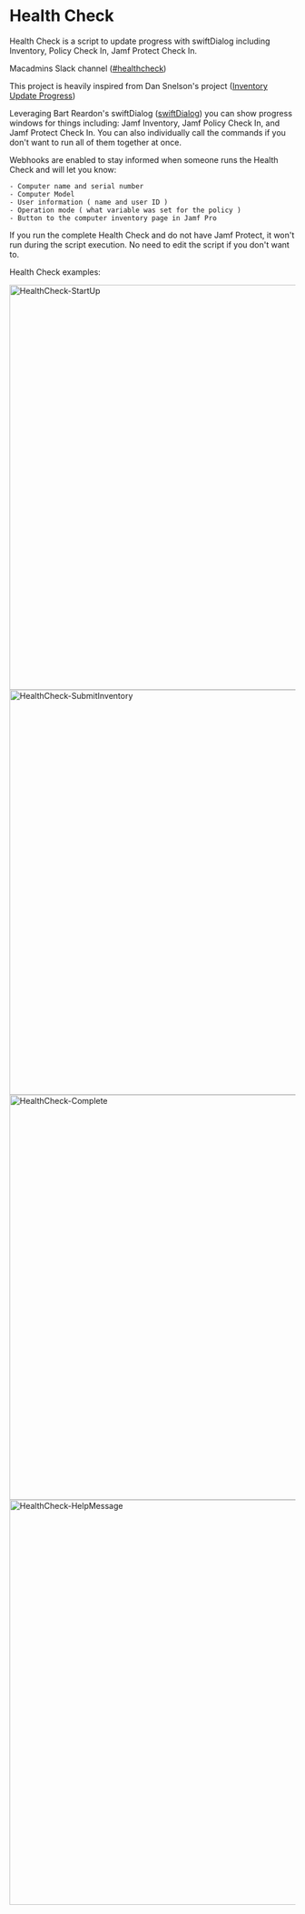 # Health Check

Health Check is a script to update progress with swiftDialog including Inventory, Policy Check In, Jamf Protect Check In.

Macadmins Slack channel ([#healthcheck](https://macadmins.slack.com/archives/C078DHD29K7))

This project is heavily inspired from Dan Snelson's project ([Inventory Update Progress](https://snelson.us/2024/02/inventory-update-progress-2/))

Leveraging Bart Reardon's swiftDialog ([swiftDialog](https://github.com/swiftDialog/swiftDialog)) you can show progress windows for things including: Jamf Inventory, Jamf Policy Check In, and Jamf Protect Check In. You can also individually call the commands if you don't want to run all of them together at once. 

Webhooks are enabled to stay informed when someone runs the Health Check and will let you know:

    - Computer name and serial number
    - Computer Model
    - User information ( name and user ID )
    - Operation mode ( what variable was set for the policy )
    - Button to the computer inventory page in Jamf Pro

If you run the complete Health Check and do not have Jamf Protect, it won't run during the script execution. No need to edit the script if you don't want to. 

Health Check examples:


<img width="712" alt="HealthCheck-StartUp" src="https://github.com/AndrewMBarnett/HealthCheck/assets/138056529/3bf173c6-f41a-4955-be3e-684615f0b454">
<img width="712" alt="HealthCheck-SubmitInventory" src="https://github.com/AndrewMBarnett/HealthCheck/assets/138056529/4314ab6f-d6c9-41c1-bcd3-4dcf4d18ec34">
<img width="712" alt="HealthCheck-Complete" src="https://github.com/AndrewMBarnett/HealthCheck/assets/138056529/10f137f4-61b9-4097-abbc-c787ad818821">
<img width="712" alt="HealthCheck-HelpMessage" src="https://github.com/AndrewMBarnett/HealthCheck/assets/138056529/a9fc2e06-32d2-44f7-b43d-51f264e87ebb">
